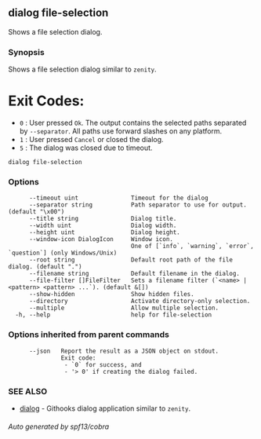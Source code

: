 ## dialog file-selection

Shows a file selection dialog.

### Synopsis

Shows a file selection dialog similar to `zenity`.

# Exit Codes:

- `0` : User pressed `Ok`. The output contains the selected paths separated by
  `--separator`. All paths use forward slashes on any platform.
- `1` : User pressed `Cancel` or closed the dialog.
- `5` : The dialog was closed due to timeout.

```
dialog file-selection
```

### Options

```
      --timeout uint               Timeout for the dialog
      --separator string           Path separator to use for output. (default "\x00")
      --title string               Dialog title.
      --width uint                 Dialog width.
      --height uint                Dialog height.
      --window-icon DialogIcon     Window icon.
                                   One of [`info`, `warning`, `error`, `question`] (only Windows/Unix)
      --root string                Default root path of the file dialog. (default ".")
      --filename string            Default filename in the dialog.
      --file-filter []FileFilter   Sets a filename filter (`<name> | <pattern> <pattern> ...`). (default &[])
      --show-hidden                Show hidden files.
      --directory                  Activate directory-only selection.
      --multiple                   Allow multiple selection.
  -h, --help                       help for file-selection
```

### Options inherited from parent commands

```
      --json   Report the result as a JSON object on stdout.
               Exit code:
               	- `0` for success, and
               	- '> 0' if creating the dialog failed.
```

### SEE ALSO

- [dialog](dialog.md) - Githooks dialog application similar to `zenity`.

###### Auto generated by spf13/cobra
